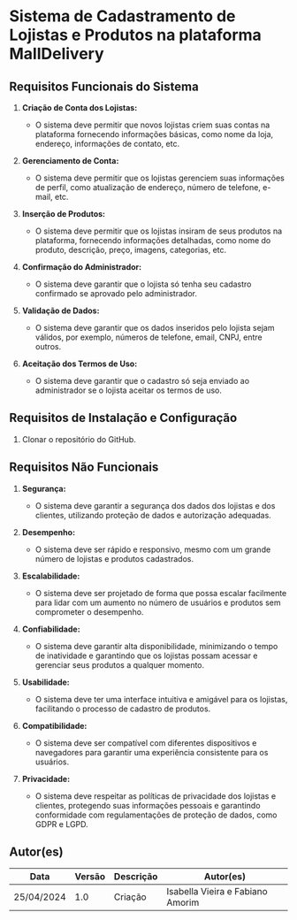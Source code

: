 # Sistema de Cadastramento de Lojistas e Produtos na plataforma MallDelivery

## Requisitos Funcionais do Sistema

1. **Criação de Conta dos Lojistas:**
   - O sistema deve permitir que novos lojistas criem suas contas na plataforma fornecendo informações básicas, como nome da loja, endereço, informações de contato, etc.

2. **Gerenciamento de Conta:**
   - O sistema deve permitir que os lojistas gerenciem suas informações de perfil, como atualização de endereço, número de telefone, e-mail, etc.

3. **Inserção de Produtos:**
   - O sistema deve permitir que os lojistas insiram de seus produtos na plataforma, fornecendo informações detalhadas, como nome do produto, descrição, preço, imagens, categorias, etc.

4. **Confirmação do Administrador:**
   - O sistema deve garantir que o lojista só tenha seu cadastro confirmado se aprovado pelo administrador.

5. **Validação de Dados:**
   - O sistema deve garantir que os dados inseridos pelo lojista sejam válidos, por exemplo, números de telefone, email, CNPJ, entre outros.

6. **Aceitação dos Termos de Uso:**
   - O sistema deve garantir que o cadastro só seja enviado ao administrador se o lojista aceitar os termos de uso.


## Requisitos de Instalação e Configuração

1. Clonar o repositório do GitHub.

## Requisitos Não Funcionais

1. **Segurança:**
   - O sistema deve garantir a segurança dos dados dos lojistas e dos clientes, utilizando proteção de dados e autorização adequadas.

2. **Desempenho:**
   - O sistema deve ser rápido e responsivo, mesmo com um grande número de lojistas e produtos cadastrados.

3. **Escalabilidade:**
   - O sistema deve ser projetado de forma que possa escalar facilmente para lidar com um aumento no número de usuários e produtos sem comprometer o desempenho.

4. **Confiabilidade:**
   - O sistema deve garantir alta disponibilidade, minimizando o tempo de inatividade e garantindo que os lojistas possam acessar e gerenciar seus produtos a qualquer momento.

5. **Usabilidade:**
   - O sistema deve ter uma interface intuitiva e amigável para os lojistas, facilitando o processo de cadastro de produtos.

6. **Compatibilidade:**
   - O sistema deve ser compatível com diferentes dispositivos e navegadores para garantir uma experiência consistente para os usuários.

7. **Privacidade:**
   - O sistema deve respeitar as políticas de privacidade dos lojistas e clientes, protegendo suas informações pessoais e garantindo conformidade com regulamentações de proteção de dados, como GDPR e LGPD.

## Autor(es)
 
| Data | Versão | Descrição | Autor(es) |
| -- | -- | -- | -- |
| 25/04/2024 | 1.0 | Criação  | Isabella Vieira e Fabiano Amorim |

